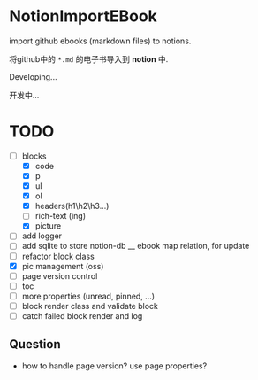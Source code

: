 # NotionImportEBook

import github ebooks (markdown files) to notions.

将github中的 `*.md` 的电子书导入到 __notion__ 中.

Developing...

开发中...

# TODO

- [ ] blocks
  - [x] code
  - [x] p
  - [x] ul
  - [x] ol
  - [x] headers(h1\h2\h3...)
  - [ ] rich-text (ing)
  - [x] picture
- [ ] add logger
- [ ] add sqlite to store notion-db __ ebook map relation, for update
- [ ] refactor block class
- [x] pic management (oss)
- [ ] page version control
- [ ] toc
- [ ] more properties (unread, pinned, ...)
- [ ] block render class and validate block
- [ ] catch failed block render and log

## Question

- how to handle page version?
  use page properties?